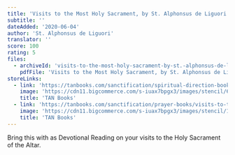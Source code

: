 ```yaml
---
title: 'Visits to the Most Holy Sacrament, by St. Alphonsus de Liguori'
subtitle: ''
dateAdded: '2020-06-04'
author: 'St. Alphonsus de Liguori'
translator: ''
score: 100
rating: 5
files:
  - archiveId: 'visits-to-the-most-holy-sacrament-by-st.-alphonsus-de-liguori'
    pdfFile: 'Visits to the Most Holy Sacrament, by St. Alphonsus de Liguori.pdf'
storeLinks:
  - link: 'https://tanbooks.com/sanctification/spiritual-direction-books/visits-to-the-blessed-sacrament-paperbound/'
    image: 'https://cdn11.bigcommerce.com/s-iuax7bpgx3/images/stencil/640w/products/2088/578/Visits-to-the-Blessed-Sacrament-And-the-Blessed-Virgin-Mary-cover-1743__21137.1595444551.jpg?c=1'
    title: 'TAN Books'
  - link: 'https://tanbooks.com/sanctification/prayer-books/visits-to-the-blessed-sacrament/'
    image: 'https://cdn11.bigcommerce.com/s-iuax7bpgx3/images/stencil/1280x1280/products/2194/1370/Visits-to-the-Blessed-Sacrament-UltraSoft-cover-2613__65762.1595444589.jpg?c=1'
    title: 'TAN Books'
---
```


Bring this with as Devotional Reading on your visits to the Holy Sacrament of the Altar.
